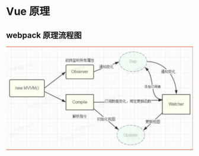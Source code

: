 # Vue 原理

## webpack 原理流程图

![流程图](https://github.com/tomyfrieng/mini-vue/blob/master/images/vue.png)